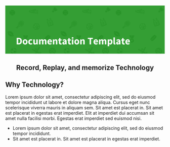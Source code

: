 <p align="center">
  <img alt="Technology" src="./assets/images/tech.png"/>
</p>
<h2 align="center">Record, Replay, and memorize Technology</h2>

## Why Technology?

Lorem ipsum dolor sit amet, consectetur adipiscing elit, sed do eiusmod tempor incididunt ut labore et dolore magna aliqua. Cursus eget nunc scelerisque viverra mauris in aliquam sem. Sit amet est placerat in. Sit amet est placerat in egestas erat imperdiet. Elit at imperdiet dui accumsan sit amet nulla facilisi morbi. Egestas erat imperdiet sed euismod nisi.

- Lorem ipsum dolor sit amet, consectetur adipiscing elit, sed do eiusmod tempor incididunt.
- Sit amet est placerat in. Sit amet est placerat in egestas erat imperdiet.
